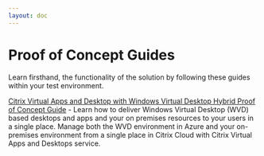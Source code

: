 ```yaml
---
layout: doc
---
```

# Proof of Concept Guides

Learn firsthand, the functionality of the solution by following these guides within your test environment.

[Citrix Virtual Apps and Desktop with Windows Virtual Desktop Hybrid Proof of Concept Guide](en-us/tech-zone/learn/poc-guides/cvads-windows-virtual-desktops.html) - Learn how to deliver Windows Virtual Desktop (WVD) based desktops and apps and your on premises resources to your users in a single place. Manage both the WVD environment in Azure and your on-premises environment from a single place in Citrix Cloud with Citrix Virtual Apps and Desktops service.
